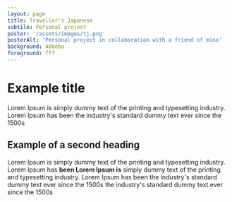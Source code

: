 ```yaml
---
layout: page
title: Traveller's Japanese
subtile: Personal project
poster: '/assets/images/tj.png'
posterAlt: 'Personal project in collaboration with a friend of mine'
background: 408eba
foreground: fff
---
```


# Example title

Lorem Ipsum is simply dummy text of the printing and typesetting industry.
Lorem Ipsum has been the industry's standard dummy text ever since the 1500s

## Example of a second heading

Lorem Ipsum is simply dummy text of the printing and typesetting industry.
Lorem Ipsum has **been Lorem Ipsum is** simply dummy text of the printing and typesetting industry.
Lorem Ipsum has been the industry's standard dummy text ever since the 1500s
the industry's standard dummy text ever since the 1500s